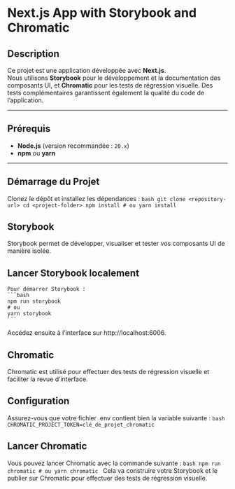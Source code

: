 # Next.js App with Storybook and Chromatic

## Description

Ce projet est une application développée avec **Next.js**.  
Nous utilisons **Storybook** pour le développement et la documentation des composants UI, et **Chromatic** pour les tests de régression visuelle. Des tests complémentaires garantissent également la qualité du code de l’application.

---

## Prérequis

- **Node.js** (version recommandée : `20.x`)
- **npm** ou **yarn**

---

## Démarrage du Projet

Clonez le dépôt et installez les dépendances :
    ```bash
    git clone <repository-url>
    cd <project-folder>
    npm install
    # ou
    yarn install
    ```

## Storybook
Storybook permet de développer, visualiser et tester vos composants UI de manière isolée.

## Lancer Storybook localement
    Pour démarrer Storybook :
    ```bash
    npm run storybook
    # ou
    yarn storybook
    ```
Accédez ensuite à l’interface sur http://localhost:6006.

## Chromatic
Chromatic est utilisé pour effectuer des tests de régression visuelle et faciliter la revue d’interface.

## Configuration
Assurez-vous que votre fichier .env contient bien la variable suivante :
    ```bash
    CHROMATIC_PROJECT_TOKEN=clé_de_projet_chromatic
    ```

## Lancer Chromatic
Vous pouvez lancer Chromatic avec la commande suivante :
    ```bash
    npm run chromatic
    # ou
    yarn chromatic
    ```
Cela va construire votre Storybook et le publier sur Chromatic pour effectuer des tests de régression visuelle.
